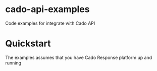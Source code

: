# cado-api-examples
Code examples for integrate with Cado API

# Quickstart
The examples assumes that you have Cado Response platform up and running
